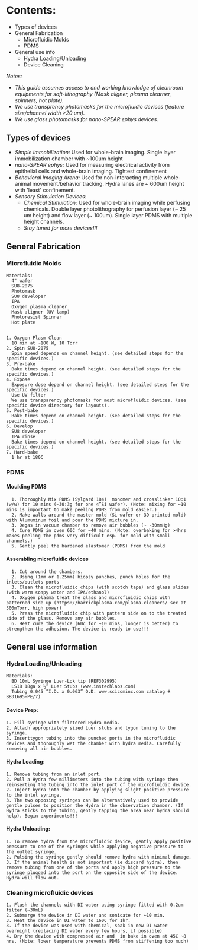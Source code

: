 # Contents:
- Types of devices
- General Fabrication
  - Microfluidic Molds
  - PDMS
- General use info
  - Hydra Loading/Unloading
  - Device Cleaning

_Notes:_ 
- _This guide assumes access to and working knowledge of cleanroom equipments for soft-lithography (Mask aligner, plasma clearner, spinners, hot plate)._
- _We use transprency photomasks for the microfluidic devices (feature size/channel width >20 um)._
- _We use glass photomasks for nano-SPEAR ephys devices._



## Types of devices
- *Simple Immobilization:* Used for whole-brain imaging. Single layer immobilization chamber with ~100um height
- *nano-SPEAR ephys:* Used for measuring electrical activity from epithelial cells and whole-brain imaging. Tightest confinement
- *Behavioral Imaging Arena:* Used for non-interacting multiple whole-animal movement/behavior tracking. Hydra lanes are ~ 600um height with 'least' confinement.
- *Sensory Stimulation Devices:*
  - *Chemical Stimulation:* Used for whole-brain imaging while perfusing chemicals. Double layer photolithography for perfusion layer (~ 25 um height) and flow layer (~ 100um). Single layer PDMS with multiple height channels.
  - *Stay tuned for more devices!!!*

## General Fabrication
### Microfluidic Molds
    Materials:
      4" wafer
      SU8-2075
      Photomask
      SU8 developer
      IPA
      Oxygen plasma cleaner
      Mask aligner (UV lamp)
      Photoresist Spinner
      Hot plate


    1. Oxygen Plasm Clean
      10 min at ~100 W, 10 Torr
    2. Spin SU8-2075
      Spin speed depends on channel height. (see detailed steps for the specific devices.)
    3. Pre-bake 
      Bake times depend on channel height. (see detailed steps for the specific devices.)
    4. Expose
      Exposure dose depend on channel height. (see detailed steps for the specific devices.)
      Use UV filter
      We use transparency photomasks for most microfluidic devices. (see specific device directory for layouts).
    5. Post-bake
      Bake times depend on channel height. (see detailed steps for the specific devices.)
    6. Develop
      SU8 developer
      IPA rinse
      Bake times depend on channel height. (see detailed steps for the specific devices.)
    7. Hard-bake
      1 hr at 180C

### PDMS
#### Moulding PDMS
      1. Thoroughly Mix PDMS (Sylgard 184)  monomer and crosslinker 10:1 (w/w) for 10 mins (~30:3g for one 4”Si wafer). (Note: mixing for ~10 mins is important to make peeling PDMS from mold easier.)
      2. Make walls around the master mold (Si wafer or 3D printed mold) with Alumuminum foil and pour the PDMS mixture in.
      3. Degas in vacuum chamber to remove air bubbles (~ -30mmHg)
      4. Cure PDMS in oven 60C for ~40 mins. (Note: overbaking for >4hrs makes peeling the pdms very difficult esp. for mold with small channels.)
      5. Gently peel the hardened elastomer (PDMS) from the mold

#### Assembling microfluidic devices
      1. Cut around the chambers.	
      2. Using (1mm or 1.25mm) biopsy punches, punch holes for the inlets/outlets ports
      3. Clean the microfluidic chips (with scotch tape) and glass slides (with warm soapy water and IPA/ethanol)
      4. Oxygen plasma treat the glass and microfluidic chips with patterned side up (https://harrickplasma.com/plasma-cleaners/ sec at 300mTorr, high power)
      5. Press the microfluidic chip with pattern side on to the treated side of the glass. Remove any air bubbles.
      6. Heat cure the device (60c for ~10 mins, longer is better) to strengthen the adhesion. The device is ready to use!!!


## General use information 
### Hydra Loading/Unloading 
    Materials:
      BD 10mL Syringe Luer-Lok tip (REF302995)
      LS18 18ga x ½” Luer Stubs (www.instechlabs.com)
      Tubing 0.045 ”I.D. x 0.063” O.D. www.scicominc.com catalog # BB31695-PE/7)

#### Device Prep:
  
    1. Fill syringe with filetered Hydra media. 
    2. Attach appropriately sized Luer stubs and tygon tuning to the syringe. 
    3. Inserttygon tubing into the punched ports in the microfluidic devices and thoroughly wet the chamber with hydra media. Carefully removing all air bubbles.
    
#### Hydra Loading:
  
    1. Remove tubing from an inlet port. 
    2. Pull a Hydra few millimeters into the tubing with syringe then reinserting the tubing into the inlet port of the microfluidic device. 
    2. Inject hydra into the chamber by applying slight positive pressure to the inlet syringe. 
    3. The two opposing syringes can be alternatively used to provide gentle pulses to position the Hydra in the observation chamber. (If Hydra sticks to the tubing, gently tapping the area near hydra should help). Begin experiments!!! 
    
#### Hydra Unloading:
   
    1. To remove hydra from the microfluidic device, gently apply positive pressure to one of the syringes while applying negative pressure to the outlet syringe.
    2. Pulsing the syringe gently should remove hydra with minimal damage.
    3. If the animal health is not important (ie discard hydra), then remove tubing from one of the ports and apply high pressure to the syringe plugged into the port on the opposite side of the device. Hydra will flow out.

### Cleaning microfluidic devices
    1. Flush the channels with DI water using syringe fitted with 0.2um filter (~30mL)
    2. Submerge the device in DI water and sonicate for ~10 min.
    3. Heat the device in DI water to 160C for 1hr.
    3. If the device was used with chemical, soak in new DI water overnight (replacing DI water every few hours, if possible)
    4. Dry the device with compressed air and  in bake in oven at 45C ~8 hrs. (Note: lower temperature prevents PDMS from stiffening too much)



